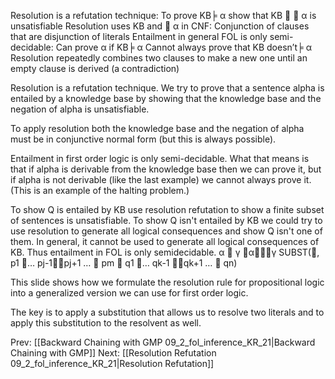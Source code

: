 ﻿Resolution is a refutation technique:
To prove KB╞  α  show that KB   α  is unsatisfiable
Resolution uses KB and  α  in CNF:
Conjunction of clauses that are disjunction of literals
Entailment in general FOL is only semi-decidable:
Can prove α if KB╞  α 
Cannot always prove that KB doesn’t╞  α 
Resolution repeatedly combines two clauses to make a new one until an empty clause is derived (a contradiction)

Resolution is a refutation technique.  We try to prove that a sentence alpha is entailed by a knowledge base by showing that the knowledge base and the negation of alpha is unsatisfiable.

To apply resolution both the knowledge base and the negation of alpha must be in conjunctive normal form (but this is always possible).

Entailment in first order logic is only semi-decidable.  What that means is that if alpha is derivable from the knowledge base then we can prove it, but if alpha is not derivable (like the last example) we cannot always prove it.  (This is an example of the halting problem.)

To show Q is entailed by KB use resolution refutation to show a finite subset of sentences is unsatisfiable.
To show Q isn't entailed by KB we could try to use resolution to generate all logical consequences and show Q isn't one of them. In general, it cannot be used to generate all logical consequences of KB. Thus entailment in FOL is only semidecidable.
α  γ
αγ
SUBST(, p1 … pj-1pj+1 …  pm  q1 … qk-1 qk+1 …  qn)

This slide shows how we formulate the resolution rule for propositional logic into a generalized version we can use for first order logic.

The key is to apply a substitution that allows us to resolve two literals and to apply this substitution to the resolvent as well.

Prev: [[Backward Chaining with GMP 09_2_fol_inference_KR_21|Backward Chaining with GMP]]
Next: [[Resolution Refutation 09_2_fol_inference_KR_21|Resolution Refutation]]